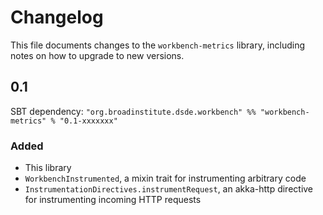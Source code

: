# Changelog

This file documents changes to the `workbench-metrics` library, including notes on how to upgrade to new versions.

## 0.1

SBT dependency: `"org.broadinstitute.dsde.workbench" %% "workbench-metrics" % "0.1-xxxxxxx"`

### Added

- This library
- `WorkbenchInstrumented`, a mixin trait for instrumenting arbitrary code
- `InstrumentationDirectives.instrumentRequest`, an akka-http directive for instrumenting incoming HTTP requests
